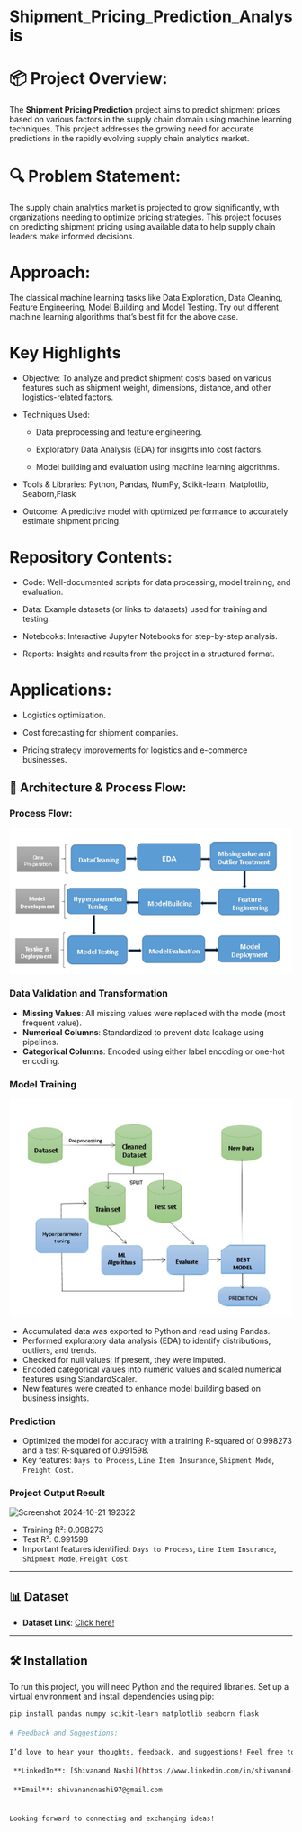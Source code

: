 # Shipment_Pricing_Prediction_Analysis

# 📦 Project Overview:
The **Shipment Pricing Prediction** project aims to predict shipment prices based on various factors in the supply chain domain using machine learning techniques. This project addresses the growing need for accurate predictions in the rapidly evolving supply chain analytics market.

# 🔍 Problem Statement:
The supply chain analytics market is projected to grow significantly, with organizations needing to optimize pricing strategies. This project focuses on predicting shipment pricing using available data to help supply chain leaders make informed decisions.

# Approach: 
The classical machine learning tasks like Data Exploration, Data Cleaning,
Feature Engineering, Model Building and Model Testing. Try out different machine
learning algorithms that’s best fit for the above case.

# Key Highlights

* Objective: To analyze and predict shipment costs based on various features such as shipment weight, dimensions, distance, and other logistics-related factors.

* Techniques Used: 
  
  * Data preprocessing and feature engineering.
  
  * Exploratory Data Analysis (EDA) for insights into cost factors.
 
  * Model building and evaluation using machine learning algorithms.

* Tools & Libraries: Python, Pandas, NumPy, Scikit-learn, Matplotlib, Seaborn,Flask

*  Outcome: A predictive model with optimized performance to accurately estimate shipment pricing.

# Repository Contents:
  
  * Code: Well-documented scripts for data processing, model training, and evaluation.

  * Data: Example datasets (or links to datasets) used for training and testing.
  
  * Notebooks: Interactive Jupyter Notebooks for step-by-step analysis.
  
  * Reports: Insights and results from the project in a structured format.
#   Applications:
    
* Logistics optimization.

* Cost forecasting for shipment companies.
    
* Pricing strategy improvements for logistics and e-commerce businesses.

## 🔄 Architecture & Process Flow:
### Process Flow:
![Screenshot 2024-10-21 192106](https://github.com/Gtshivanand/Shipment_Pricing_Prediction_Analysis/blob/main/Snapshots/ProcessFlow.png)
### Data Validation and Transformation
- **Missing Values**: All missing values were replaced with the mode (most frequent value).
- **Numerical Columns**: Standardized to prevent data leakage using pipelines.
- **Categorical Columns**: Encoded using either label encoding or one-hot encoding.

### Model Training
![Screenshot 2024-10-21 192043](https://github.com/Gtshivanand/Shipment_Pricing_Prediction_Analysis/blob/main/Snapshots/Modelling.png)
  
- Accumulated data was exported to Python and read using Pandas.
- Performed exploratory data analysis (EDA) to identify distributions, outliers, and trends.
- Checked for null values; if present, they were imputed.
- Encoded categorical values into numeric values and scaled numerical features using StandardScaler.
- New features were created to enhance model building based on business insights.

### Prediction
- Optimized the model for accuracy with a training R-squared of 0.998273 and a test R-squared of 0.991598.
- Key features: `Days to Process`, `Line Item Insurance`, `Shipment Mode`, `Freight Cost`.

### Project Output Result
![Screenshot 2024-10-21 192322](https://github.com/user-attachments/assets/5eef75a0-e9b0-4001-b154-20d5e9dddf64)

- Training R²: 0.998273
- Test R²: 0.991598
- Important features identified: `Days to Process`, `Line Item Insurance`, `Shipment Mode`, `Freight Cost`.

---
## 📊 Dataset
- **Dataset Link**: [Click here!](https://www.kaggle.com/datasets/divyeshardeshana/supply-chain-shipment-pricing-data)

---
## 🛠️ Installation
To run this project, you will need Python and the required libraries. Set up a virtual environment and install dependencies using pip:

```bash
pip install pandas numpy scikit-learn matplotlib seaborn flask

# Feedback and Suggestions:

I’d love to hear your thoughts, feedback, and suggestions! Feel free to connect with me:

 **LinkedIn**: [Shivanand Nashi](https://www.linkedin.com/in/shivanand-s-nashi-79579821a)
 
 **Email**: shivanandnashi97@gmail.com


Looking forward to connecting and exchanging ideas!
